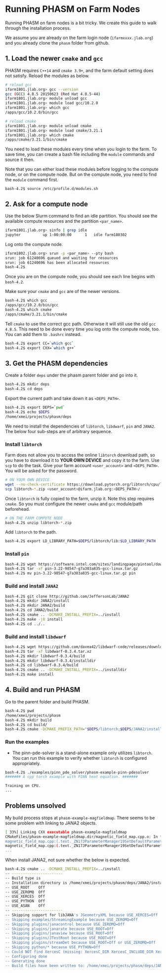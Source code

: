 # Running PHASM on Farm Nodes

Running PHASM on farm nodes is a bit tricky. We create this guide to walk through the installation process.

We assume you are already on the farm login node (`ifarmxxxx.jlab.org`) and you already clone the `phasm` folder from github. 

## 1. Load the newer `cmake` and `gcc`
PHASM requires `C++14` and `cmake 3.9+`, and the farm default setting does not satisfy. Reload the modules as below.

```bash
# reload gcc
ifarm1801.jlab.org> gcc --version
gcc (GCC) 4.8.5 20150623 (Red Hat 4.8.5-44)
ifarm1801.jlab.org> module unload gcc
ifarm1801.jlab.org> module load gcc/10.2.0
ifarm1801.jlab.org> which gcc
/apps/gcc/10.2.0/bin/gcc

# reload cmake
ifarm1801.jlab.org> module unload cmake
ifarm1801.jlab.org> module load cmake/3.21.1
ifarm1801.jlab.org> which cmake
/apps/cmake/3.21.1/bin/cmake
```
You need to load these modules every time when you login to the farm. To save time, you can create a bash file including the `module` commands and source it then.

Note that you can either load these modules before logging to the compute node, or on the compute node. But on the compute node, you need to find the `module` command first.

```
bash-4.2$ source /etc/profile.d/modules.sh
```

## 2. Ask for a compute node

Use the below Slurm command to find an idle partition. You should see the available compute resources and the partition `<par_name>`.

```bash
ifarm1801.jlab.org> sinfo | grep idle
jupyter          up 1-00:00:00      1   idle farm180302
```

Log onto the compute node.
```bash
ifarm1802.jlab.org> srun -p <par_name> --pty bash
srun: job 61240696 queued and waiting for resources
srun: job 61240696 has been allocated resources
bash-4.2$ 
```

Once you are on the compute node, you should see each line begins with `bash-4.2`.

Make sure your `cmake` and `gcc` are of the newer versions.
```bash
bash-4.2$ which gcc
/apps/gcc/10.2.0/bin/gcc
bash-4.2$ which cmake
/apps/cmake/3.21.1/bin/cmake
```

Tell `cmake` to use the correct gcc path. Otherwise it will still use the old `gcc 4.8.5`. This need to be done every time you log onto the compute node, too. You can add them to `.bashrc` instead.

```bash
bash-4.2$ export CC=`which gcc`
bash-4.2$ export CXX=`which g++`
```


## 3. Get the PHASM dependencies

Create a folder `deps` under the phasm parent folder and go into it. 

```bash
bash-4.2$ mkdir deps
bash-4.2$ cd deps
```

Export the current path and take down it as `<DEPS_PATH>`.

```bash
bash-4.2$ export DEPS=`pwd`
bash-4.2$ echo $DEPS
/home/xmei/projects/phasm/deps
```

We need to install the dependencies of `libtorch`, `libdwarf`, `pin` and `JANA2`. The below four sub-steps are of arbitrary sequence.

### Install `libtorch`
Farm does not allow you to access the online `libtorch` download path, so you have to download it to **YOUR OWN DEVICE** and copy it to the farm. Use `scp` to do the task. Give your farm account `<user_account>` and `<DEPS_PATH>`. You will be asked for the password.

```bash
# ON YOUR OWN DEVICE
wget --no-check-certificate https://download.pytorch.org/libtorch/cpu/libtorch-shared-with-deps-1.11.0%2Bcpu.zip
scp libtorch-*.zip <user_account>@ifarm.jlab.org:<DEPS_PATH>/
```

Once `libtorch` is fully copied to the farm, unzip it. Note this step requires `cmake`. So you must configure the newer `cmake` and `gcc` module/path beforehead.

```bash
# ON THE FARM COMPUTE NODE
bash-4.2$ unzip libtorch-*.zip
```

Add `libtorch` to the path.

```bash
bash-4.2$ export LD_LIBRARY_PATH=$DEPS/libtorch/lib:$LD_LIBRARY_PATH
```

### Install `pin`

```bash
bash-4.2$ wget https://software.intel.com/sites/landingpage/pintool/downloads/pin-3.22-98547-g7a303a835-gcc-linux.tar.gz
bash-4.2$ tar -xf pin-3.22-98547-g7a303a835-gcc-linux.tar.gz
bash-4.2$ mv pin-3.22-98547-g7a303a835-gcc-linux.tar.gz pin
```

### Build and install `JANA2`

```bash
bash-4.2$ git clone http://github.com/JeffersonLab/JANA2
bash-4.2$ mkdir JANA2/install
bash-4.2$ mkdir JANA2/build
bash-4.2$ cd JANA2/build
bash-4.2$ cmake .. -DCMAKE_INSTALL_PREFIX=../install
bash-4.2$ make -j8 install
bash-4.2$ cd ../..
```

### Build and install `libdwarf`
```bash
bash-4.2$ wget https://github.com/davea42/libdwarf-code/releases/download/v0.3.4/libdwarf-0.3.4.tar.xz
bash-4.2$ tar -xf libdwarf-0.3.4.tar.xz
bash-4.2$ mkdir libdwarf-0.3.4/build
bash-4.2$ mkdir libdwarf-0.3.4/installdir
bash-4.2$ cd libdwarf-0.3.4/build
bash-4.2$ cmake .. -DCMAKE_INSTALL_PREFIX=../installdir
bash-4.2$ make install
```

## 4. Build and run PHASM
Go to the parent folder and build PHASM.
```bash
bash-4.2$ pwd
/home/xmei/projects/phasm
bash-4.2$ mkdir build
bash-4.2$ cd build/
bash-4.2$ cmake -DCMAKE_PREFIX_PATH="$DEPS/libtorch;$DEPS/JANA2/install" -DLIBDWARF_DIR="$DEPS/libdwarf-0.3.4/installdir" -DPIN_ROOT="$DEPS/pin" ..
```

### Run the examples
- The pinn-pde-solver is a stand-alone example only utilizes `libtorch`. You can run this example to verify whether `libtorch` is configured appropriately.

```bash
bash-4.2$ ./examples/pinn_pde_solver/phasm-example-pinn-pdesolver
####### A cpp torch example with PINN heat equation. #######

Training on CPU.
...
```


## Problems unsolved
My build process stops at `phasm-example-magfieldmap`. There seems to be some problem with linking to JANA2 objects.

```bash
[ 33%] Linking CXX executable phasm-example-magfieldmap
CMakeFiles/phasm-example-magfieldmap.dir/magnetic_field_map.cpp.o: In function `JParameter* JParameterManager::SetDefaultParameter<std::string>(std::string, std::string&, std::string)':
magnetic_field_map.cpp:(.text._ZN17JParameterManager19SetDefaultParameterISsEEP10JParameterSsRT_Ss[_ZN17JParameterManager19SetDefaultParameterISsEEP10JParameterSsRT_Ss]+0x7c): undefined reference to `JParameterManager::to_lower(std::string const&)'
magnetic_field_map.cpp:(.text._ZN17JParameterManager19SetDefaultParameterISsEEP10JParameterSsRT_Ss[_ZN17JParameterManager19SetDefaultParameterISsEEP10JParameterSsRT_Ss]+0x3b7): undefined reference to `JParameterManager::to_lower(std::string const&)'
...
```

When install JANA2, not sure whether the below is expected.
```bash
bash-4.2$ cmake .. -DCMAKE_INSTALL_PREFIX=../install
-- -----------------------
-- Build type is 
-- Installation directory is /home/xmei/projects/phasm/deps/JANA2/install
-- USE_ROOT    Off
-- USE_ZEROMQ  Off
-- USE_XERCES  Off
-- USE_PYTHON  Off
-- USE_ASAN    Off
-- -----------------------
-- Skipping support for libJANA's JGeometryXML because USE_XERCES=Off
-- Skipping examples/StreamingExample because USE_ZEROMQ=Off
-- Skipping plugins/janacontrol because USE_ZEROMQ=Off
-- Skipping plugins/janarate because USE_ROOT=Off
-- Skipping plugins/janaview because USE_ROOT=Off
-- Skipping plugins/JTestRoot because USE_ROOT=Off
-- Skipping plugins/streamDet because USE_ROOT=Off or USE_ZEROMQ=Off
-- Skipping python/* because USE_PYTHON=Off
-- Could NOT find XercesC (missing: XercesC_DIR XercesC_INCLUDE_DIR XercesC_LIBRARY) (found version "3.1.4")
-- Configuring done
-- Generating done
-- Build files have been written to: /home/xmei/projects/phasm/deps/JANA2/build
```
